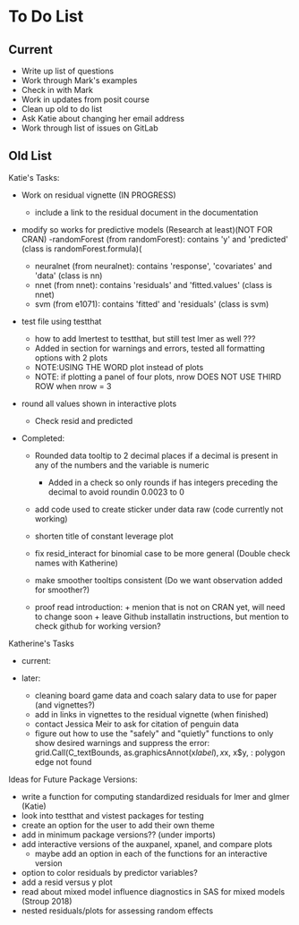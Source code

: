 # To Do List

## Current

- Write up list of questions
- Work through Mark's examples
- Check in with Mark
- Work in updates from posit course
- Clean up old to do list
- Ask Katie about changing her email address
- Work through list of issues on GitLab

## Old List

Katie's Tasks:
- Work on residual vignette (IN PROGRESS)
  - include a link to the residual document in the documentation
- modify so works for predictive models (Research at least)(NOT FOR CRAN)
  -randomForest (from randomForest): contains 'y' and 'predicted' (class is randomForest.formula)(
  - neuralnet (from neuralnet): contains 'response', 'covariates' and 'data' (class is nn)
  - nnet (from nnet): contains 'residuals' and 'fitted.values' (class is nnet)
  - svm (from e1071): contains 'fitted' and 'residuals' (class is svm)
- test file using testthat
  - how to add lmertest to testthat, but still test lmer as well ???
  - Added in section for warnings and errors, tested all formatting options with 2 plots
  - NOTE:USING THE WORD plot instead of plots
  - NOTE: if plotting a panel of four plots, nrow DOES NOT USE THIRD ROW when nrow = 3
- round all values shown in interactive plots
  - Check resid and predicted

- Completed:
  - Rounded data tooltip to 2 decimal places if a decimal is present in any of the numbers and the variable is numeric
      - Added in a check so only rounds if has integers preceding the decimal to avoid roundin 0.0023 to 0
  - add code used to create sticker under data raw (code currently not working)
  - shorten title of constant leverage plot

  - fix resid_interact for binomial case to be more general (Double check names with Katherine)
  - make smoother tooltips consistent (Do we want observation added for smoother?)
  - proof read introduction:
        + menion that is not on CRAN yet, will need to change soon
        + leave Github installatin instructions, but mention to check github for working version?


Katherine's Tasks
- current:

- later:
  - cleaning board game data and coach salary data to use for paper
    (and vignettes?)
  - add in links in vignettes to the residual vignette (when finished)
  - contact Jessica Meir to ask for citation of penguin data
  - figure out how to use the "safely" and "quietly" functions to only show
    desired warnings and suppress the error:
    grid.Call(C_textBounds, as.graphicsAnnot(x$label), x$x, x$y,  :
      polygon edge not found


Ideas for Future Package Versions:
- write a function for computing standardized residuals for lmer and glmer (Katie)
- look into testthat and vistest packages for testing
- create an option for the user to add their own theme
- add in minimum package versions?? (under imports)
- add interactive versions of the auxpanel, xpanel, and compare plots
  - maybe add an option in each of the functions for an interactive version
- option to color residuals by predictor variables?
- add a resid versus y plot
- read about mixed model influence diagnostics in SAS for mixed models (Stroup 2018)
- nested residuals/plots for assessing random effects
